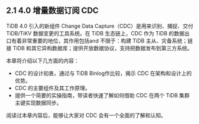 ## 2.1 4.0 增量数据订阅 CDC

TiDB 4.0 引入的新组件 Change Data Capture（CDC）是用来识别、捕捉、交付 TiDB/TiKV 数据变更的工具系统。在 TiDB 生态链上，CDC 作为 TiDB 的数据出口有着非常重要的地位，其作用包括and 不限于：构建 TiDB 主从、灾备系统；链接 TiDB 和其它异构数据库；提供开放数据协议，支持把数据发布到第三方系统。

本章将介绍以下几方面的内容：
- CDC 的设计初衷，通过与 TiDB Binlog作比较，揭示 CDC 在架构和设计上的优势。
- CDC 的主要组件及其工作原理。
- 提供一个简要的实操指南，带读者快速了解如何借助 CDC 在两个 TiDB 集群主键实现数据同步。

阅读过本章内容后，能够让大家对 CDC 会有一个全面的了解和认知。

